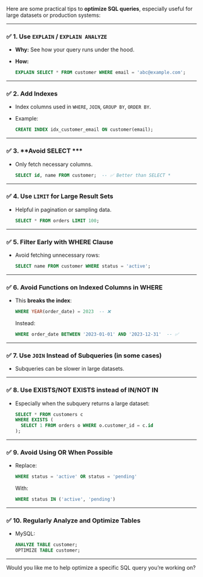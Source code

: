 Here are some practical tips to **optimize SQL queries**, especially useful for large datasets or production systems:

---

### ✅ 1. **Use `EXPLAIN` / `EXPLAIN ANALYZE`**

* **Why:** See how your query runs under the hood.
* **How:**

  ```sql
  EXPLAIN SELECT * FROM customer WHERE email = 'abc@example.com';
  ```

---

### ✅ 2. **Add Indexes**

* Index columns used in `WHERE`, `JOIN`, `GROUP BY`, `ORDER BY`.
* Example:

  ```sql
  CREATE INDEX idx_customer_email ON customer(email);
  ```

---

### ✅ 3. \*\*Avoid SELECT \*\*\*

* Only fetch necessary columns.

  ```sql
  SELECT id, name FROM customer;  -- ✅ Better than SELECT *
  ```

---

### ✅ 4. **Use `LIMIT` for Large Result Sets**

* Helpful in pagination or sampling data.

  ```sql
  SELECT * FROM orders LIMIT 100;
  ```

---

### ✅ 5. **Filter Early with WHERE Clause**

* Avoid fetching unnecessary rows:

  ```sql
  SELECT name FROM customer WHERE status = 'active';
  ```

---

### ✅ 6. **Avoid Functions on Indexed Columns in WHERE**

* This **breaks the index**:

  ```sql
  WHERE YEAR(order_date) = 2023  -- ❌
  ```

  Instead:

  ```sql
  WHERE order_date BETWEEN '2023-01-01' AND '2023-12-31'  -- ✅
  ```

---

### ✅ 7. **Use `JOIN` Instead of Subqueries (in some cases)**

* Subqueries can be slower in large datasets.

---

### ✅ 8. **Use EXISTS/NOT EXISTS instead of IN/NOT IN**

* Especially when the subquery returns a large dataset:

  ```sql
  SELECT * FROM customers c
  WHERE EXISTS (
    SELECT 1 FROM orders o WHERE o.customer_id = c.id
  );
  ```

---

### ✅ 9. **Avoid Using OR When Possible**

* Replace:

  ```sql
  WHERE status = 'active' OR status = 'pending'
  ```

  With:

  ```sql
  WHERE status IN ('active', 'pending')
  ```

---

### ✅ 10. **Regularly Analyze and Optimize Tables**

* MySQL:

  ```sql
  ANALYZE TABLE customer;
  OPTIMIZE TABLE customer;
  ```

---

Would you like me to help optimize a specific SQL query you’re working on?
